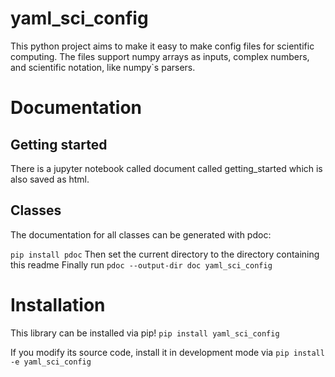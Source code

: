 # yaml_sci_config

This python project aims to make it easy to make config files for scientific computing.
The files support numpy arrays as inputs, complex numbers, and scientific notation, like numpy`s parsers.

# Documentation

## Getting started
There is a jupyter notebook called document called getting_started which is also saved as html.

## Classes

The documentation for all classes can be generated with pdoc:

`pip install pdoc`
Then set the current directory to the directory containing this readme
Finally run
`pdoc --output-dir doc yaml_sci_config`

# Installation

This library can be installed via pip!
`pip install yaml_sci_config`

If you modify its source code, install it in development mode via
`pip install -e yaml_sci_config`

